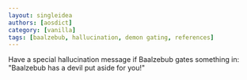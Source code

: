 ```yaml
---
layout: singleidea
authors: [aosdict]
category: [vanilla]
tags: [baalzebub, hallucination, demon gating, references]
---
```

Have a special hallucination message if Baalzebub gates something in: "Baalzebub
has a devil put aside for you!"

